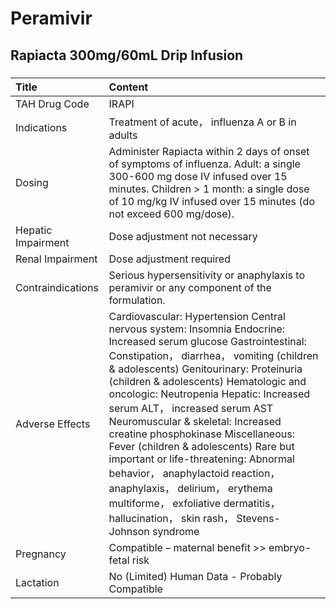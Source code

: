 # Peramivir

## Rapiacta 300mg/60mL Drip Infusion

##### 

| Title              | Content                                                                                                                                                                                                                                                                                                                                                                                                                                                                                                                                                                                                                                                 |
|:-------------------|:--------------------------------------------------------------------------------------------------------------------------------------------------------------------------------------------------------------------------------------------------------------------------------------------------------------------------------------------------------------------------------------------------------------------------------------------------------------------------------------------------------------------------------------------------------------------------------------------------------------------------------------------------------|
| TAH Drug Code      | IRAPI                                                                                                                                                                                                                                                                                                                                                                                                                                                                                                                                                                                                                                                   |
| Indications        | Treatment of acute， influenza A or B in adults                                                                                                                                                                                                                                                                                                                                                                                                                                                                                                                                                                                                         |
| Dosing             | Administer Rapiacta within 2 days of onset of symptoms of influenza. Adult: a single 300-600 mg dose IV infused over 15 minutes. Children > 1 month: a single dose of 10 mg/kg IV infused over 15 minutes (do not exceed 600 mg/dose).                                                                                                                                                                                                                                                                                                                                                                                                                  |
| Hepatic Impairment | Dose adjustment not necessary                                                                                                                                                                                                                                                                                                                                                                                                                                                                                                                                                                                                                           |
| Renal Impairment   | Dose adjustment required                                                                                                                                                                                                                                                                                                                                                                                                                                                                                                                                                                                                                                |
| Contraindications  | Serious hypersensitivity or anaphylaxis to peramivir or any component of the formulation.                                                                                                                                                                                                                                                                                                                                                                                                                                                                                                                                                               |
| Adverse Effects    | Cardiovascular: Hypertension Central nervous system: Insomnia Endocrine: Increased serum glucose Gastrointestinal: Constipation， diarrhea， vomiting (children & adolescents) Genitourinary: Proteinuria (children & adolescents) Hematologic and oncologic: Neutropenia Hepatic: Increased serum ALT， increased serum AST Neuromuscular & skeletal: Increased creatine phosphokinase Miscellaneous: Fever (children & adolescents) Rare but important or life-threatening: Abnormal behavior， anaphylactoid reaction， anaphylaxis， delirium， erythema multiforme， exfoliative dermatitis， hallucination， skin rash， Stevens-Johnson syndrome |
| Pregnancy          | Compatible – maternal benefit >> embryo-fetal risk                                                                                                                                                                                                                                                                                                                                                                                                                                                                                                                                                                                                      |
| Lactation          | No (Limited) Human Data - Probably Compatible                                                                                                                                                                                                                                                                                                                                                                                                                                                                                                                                                                                                           |

